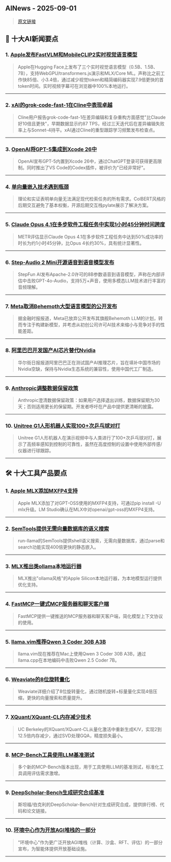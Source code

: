 ## AINews - 2025-09-01

> [原文链接](https://news.smol.ai/issues/25-08-29-not-much/)

## 📰 十大AI新闻要点

### 1. [Apple发布FastVLM和MobileCLIP2实时视觉语言模型](https://twitter.com/reach_vb/status/1961471154197053769)
> Apple在Hugging Face上发布了三个实时视觉语言模型（0.5B、1.5B、7B），支持WebGPU/transformers.js演示和MLX/Core ML。声称比之前工作快85倍、小3.4倍，通过减少视觉token和精简编码器实现7.9倍更快的首token时间。实时视频字幕可在浏览器中100%本地运行。

---

### 2. [xAI的grok-code-fast-1在Cline中表现卓越](https://twitter.com/cline/status/1961488289803939915)
> Cline用户报告grok-code-fast-1在差异编辑和复杂重构方面感觉"比Claude好10倍且更快"，早期数据显示约87 TPS，经过三天迭代后在差异编辑失败率上与Sonnet-4持平。xAI通过Cline的重型跟踪学习频繁发布检查点。

---

### 3. [OpenAI将GPT-5集成到Xcode 26中](https://twitter.com/OpenAIDevs/status/1961557515331862853)
> OpenAI宣布GPT-5内置到Xcode 26中，通过ChatGPT登录可获得更高限制。同时推出了VS Code的Codex插件，被评价为"已经非常好"。

---

### 4. [单向量嵌入技术遇到瓶颈](https://twitter.com/orionweller/status/1961436569409331579)
> 理论和实证表明单向量无法满足现代检索任务的所有需求。ColBERT风格的后期交互避免了基本权衡，开源后期交互栈pylate展示了解决方案。

---

### 5. [Claude Opus 4.1在多步软件工程任务中实现1小时45分钟时间跨度](https://twitter.com/METR_Evals/status/1961527692072993272)
> METR评估显示Claude Opus 4.1在多步软件工程任务中达到50%成功率的时长为约1小时45分钟，比Opus 4长约30%，具有统计显著性。

---

### 6. [Step-Audio 2 Mini开源语音到语音模型发布](https://twitter.com/reach_vb/status/1961414067668558319)
> StepFun AI发布Apache-2.0许可的8B参数语音到语音模型，声称在内部评估中击败GPT-4o-Audio，支持5万+声音，使用多模态LLM技术进行丰富的音频理解。

---

### 7. [Meta取消Behemoth大型语言模型的公开发布](https://www.ft.com/content/feccb649-ce95-43d2-b30a-057d64b38cdf)
> 据金融时报报道，Meta已放弃公开发布其旗舰Behemoth LLM的计划，转而专注于构建新模型，并考虑从初创公司许可AI技术来缩小与竞争对手的性能差距。

---

### 8. [阿里巴巴开发国产AI芯片替代Nvidia](https://www.wsj.com/tech/ai/alibaba-ai-chip-nvidia-f5dc96e3)
> 华尔街日报报道阿里巴巴正在测试国产AI推理芯片，旨在填补中国市场的Nvidia空缺，保持与Nvidia生态系统的兼容性，使用中国代工厂制造。

---

### 9. [Anthropic调整数据保留政策](https://twitter.com/michael_nielsen/status/1961439837791367501)
> Anthropic澄清数据保留政策：如果用户选择退出训练，数据保留期为30天；否则适用更长的保留期。开发者呼吁在产品中提供更清晰的披露。

---

### 10. [Unitree G1人形机器人实现100+次乒乓球对打](https://v.redd.it/eaof7erhyvlf1)
> Unitree G1人形机器人在演示视频中与人类进行了100+次乒乓球对打，展示了高频率感知到控制的可靠性，虽然在高度控制的设置中使用外部传感/仪器进行球跟踪。

---

## 🛠️ 十大工具产品要点

### 1. [Apple MLX添加MXFP4支持](https://twitter.com/awnihannun/status/1961484829037330612)
> Apple MLX添加了对GPT-OSS使用的MXFP4支持，可通过pip install -U mlx升级。LM Studio确认在MLX中对openai/gpt-oss的MXFP4支持。

---

### 2. [SemTools提供无需向量数据库的语义搜索](https://twitter.com/LoganMarkewich/status/1961448960184520945)
> run-llama的SemTools提供shell语义搜索，无需向量数据库，通过parse和search功能实现400倍更快的静态嵌入。

---

### 3. [MLX推出类ollama本地运行器](https://twitter.com/tom_doerr/status/1961309536406392877)
> MLX推出"ollama风格"的Apple Silicon本地运行器，为本地模型运行提供优化支持。

---

### 4. [FastMCP一键式MCP服务器和聊天客户端](https://twitter.com/fastmcp/status/1961436552057278512)
> FastMCP提供一键推送的MCP服务器和聊天客户端，简化模型上下文协议的使用。

---

### 5. [llama.vim推荐Qwen 3 Coder 30B A3B](https://twitter.com/ggerganov/status/1961471397428883882)
> llama.vim现在推荐在Mac上使用Qwen 3 Coder 30B A3B，通过llama.cpp在本地编码中击败Qwen 2.5 Coder 7B。

---

### 6. [Weaviate的8位旋转量化](https://twitter.com/dl_weekly/status/1961413948877553899)
> Weaviate详细介绍了8位旋转量化，通过随机旋转+标量量化实现4倍压缩，更快的向量搜索和质量提升。

---

### 7. [XQuant/XQuant-CL内存减少技术](https://twitter.com/TheTuringPost/status/1961475078753063322)
> UC Berkeley的XQuant/XQuant-CL从量化激活中重新生成K/V，实现2到12.5倍内存减少，通过SVD处理GQA，精度损失最小。

---

### 8. [MCP-Bench工具使用LLM基准测试](https://twitter.com/_akhaliq/status/1961456699564294651)
> 多个新的MCP-Bench版本出现，用于工具使用LLM的基准测试，标准化工具调用评估需求激增。

---

### 9. [DeepScholar-Bench生成研究合成基准](https://twitter.com/lianapatel_/status/1961487232331911651)
> 斯坦福/伯克利的DeepScholar-Bench针对生成研究合成，提供排行榜、代码和论文链接。

---

### 10. [环境中心作为开放AGI堆栈的一部分](https://twitter.com/vincentweisser/status/1961594111733158141)
> "环境中心"作为更广泛开放AGI堆栈（计算、沙盒、RFT、评估）的一部分宣布，为智能体提供开放基础设施。

---
